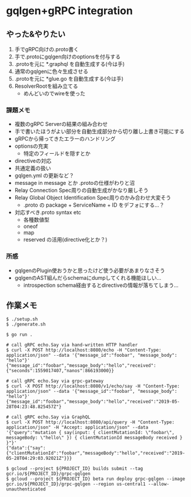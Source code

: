 # gqlgen+gRPC integration

## やった&やりたい

1. 手でgRPC向けの.proto書く
1. 手で.protoにgqlgen向けのoptionsを付与する
1. .protoを元に *.graphql を自動生成する(今は手)
1. 通常のgqlgenに色々生成させる
1. .protoを元に *glue.go を自動生成する(今は手)
1. ResolverRootを組み立てる
    * めんどいのでwireを使った

### 課題メモ

* 複数のgRPC Serverの結果の組み合わせ
* 手で書いたほうがよい部分を自動生成部分から切り離し上書き可能にする
* gRPCから帰ってきたエラーのハンドリング
* optionsの充実
    * 特定のフィールドを隠すとか
* directiveの対応
* 共通定義の扱い
* gqlgen.yml の更新など？
* message in message とか .protoの仕様がわりと沼
* Relay Connection Spec周りの自動生成がかなり厳しそう
* Relay Global Object Identification Spec周りのかみ合わせ大変そう
    * .proto の package + ServiceName + ID をデフォにする…？
* 対応すべき.proto syntax etc
    * 各種数値型
    * oneof
    * map
    * reserved の活用(directive化とか？)

### 所感

* gqlgenのPlugin使おうかと思ったけど使う必要があまりなさそう
* gqlgenのAST組んだらschemaにdumpしてくれる機能ほしい…
    * introspection schema経由するとdirectiveの情報が落ちてしまう…

## 作業メモ


```
$ ./setup.sh
$ ./generate.sh
```

```
$ go run .

# call gRPC echo.Say via hand-written HTTP handler
$ curl -X POST http://localhost:8080/echo -H "Content-Type: application/json" --data '{"message_id":"foobar", "message_body": "hello"}'
{"message_id":"foobar","message_body":"hello","received":{"seconds":1559017407,"nanos":866193000}}

# call gRPC echo.Say via grpc-gateway
$ curl -X POST http://localhost:8080/v1/echo/say -H "Content-Type: application/json" --data '{"message_id":"foobar", "message_body": "hello"}'
{"message_id":"foobar","message_body":"hello","received":"2019-05-28T04:23:48.825457Z"}

# call gRPC echo.Say via GraphQL
$ curl -X POST http://localhost:8080/api/query -H "Content-Type: application/json" -H "Accept: application/json" --data '{"query":"mutation { say(input: { clientMutationId: \"foobar\", messageBody: \"hello\" }) { clientMutationId messageBody received } }"}'
{"data":{"say":{"clientMutationId":"foobar","messageBody":"hello","received":"2019-05-28T04:29:03.92021Z"}}}
```

```
$ gcloud --project ${PROJECT_ID} builds submit --tag gcr.io/${PROJECT_ID}/grpc-gqlgen
$ gcloud --project ${PROJECT_ID} beta run deploy grpc-gqlgen --image gcr.io/${PROJECT_ID}/grpc-gqlgen --region us-central1 --allow-unauthenticated
```
